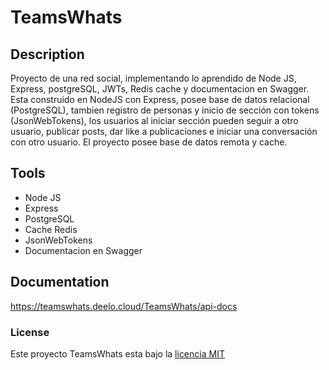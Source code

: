 # TeamsWhats

## Description

Proyecto de una red social, implementando lo aprendido de Node JS, Express, postgreSQL, JWTs, Redis cache y documentacion en Swagger.
Esta construido en NodeJS con Express, posee base de datos relacional (PostgreSQL), tambien registro de personas y inicio de sección con tokens (JsonWebTokens), los usuarios al iniciar sección pueden seguir a otro usuario, publicar posts, dar like a publicaciones e iniciar una conversación con otro usuario.
El proyecto posee base de datos remota y cache.

## Tools

- Node JS
- Express
- PostgreSQL
- Cache Redis
- JsonWebTokens
- Documentacion en Swagger

## Documentation

https://teamswhats.deelo.cloud/TeamsWhats/api-docs

### License

Este proyecto TeamsWhats esta bajo la [licencia MIT](https://opensource.org/licenses/MIT)
